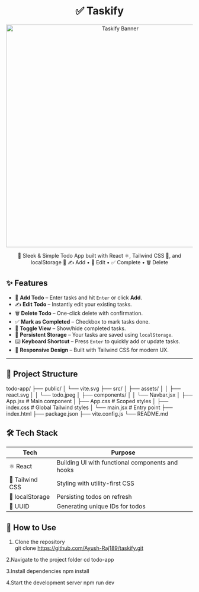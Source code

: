 <h1 align="center">✅ Taskify</h1>

<p align="center">
  <img src="./src/assets/todo.jpeg" alt="Taskify Banner" width="600"/>
</p>

<p align="center">
  🧾 Sleek & Simple Todo App built with React ⚛️, Tailwind CSS 💨, and localStorage 💾  
  ✍️ Add • 📝 Edit • ✅ Complete • 🗑️ Delete  
</p>

## ✨ Features

- 🧠 **Add Todo** – Enter tasks and hit `Enter` or click **Add**.
- ✍️ **Edit Todo** – Instantly edit your existing tasks.
- 🗑️ **Delete Todo** – One-click delete with confirmation.
- ✅ **Mark as Completed** – Checkbox to mark tasks done.
- 🔄 **Toggle View** – Show/hide completed tasks.
- 💾 **Persistent Storage** – Your tasks are saved using `localStorage`.
- ⌨️ **Keyboard Shortcut** – Press `Enter` to quickly add or update tasks.
- 💅 **Responsive Design** – Built with Tailwind CSS for modern UX.

---

## 📂 Project Structure
todo-app/
├── public/
│ └── vite.svg
├── src/
│ ├── assets/
│ │ ├── react.svg
│ │ └── todo.jpeg
│ ├── components/
│ │ └── Navbar.jsx
│ ├── App.jsx # Main component
│ ├── App.css # Scoped styles
│ ├── index.css # Global Tailwind styles
│ └── main.jsx # Entry point
├── index.html
├── package.json
├── vite.config.js
└── README.md

## 🛠️ Tech Stack

| Tech | Purpose |
|------|---------|
| ⚛️ React | Building UI with functional components and hooks |
| 💨 Tailwind CSS | Styling with utility-first CSS |
| 💾 localStorage | Persisting todos on refresh |
| 🔑 UUID | Generating unique IDs for todos |


## 🧪 How to Use

1. Clone the repository   
   git clone https://github.com/Ayush-Raj189/taskify.git

2.Navigate to the project folder
   cd todo-app
   
3.Install dependencies
  npm install

4.Start the development server
npm run dev

